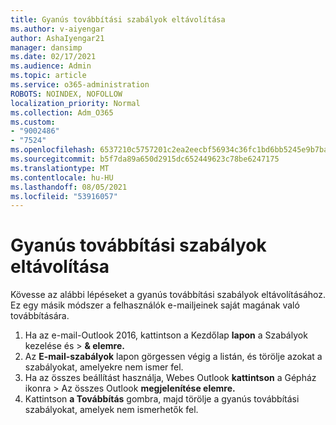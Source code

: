 ```yaml
---
title: Gyanús továbbítási szabályok eltávolítása
ms.author: v-aiyengar
author: AshaIyengar21
manager: dansimp
ms.date: 02/17/2021
ms.audience: Admin
ms.topic: article
ms.service: o365-administration
ROBOTS: NOINDEX, NOFOLLOW
localization_priority: Normal
ms.collection: Adm_O365
ms.custom:
- "9002486"
- "7524"
ms.openlocfilehash: 6537210c5757201c2ea2eecbf56934c36fc1bd6bb5245e9b7ba3c445f88d7dbe
ms.sourcegitcommit: b5f7da89a650d2915dc652449623c78be6247175
ms.translationtype: MT
ms.contentlocale: hu-HU
ms.lasthandoff: 08/05/2021
ms.locfileid: "53916057"
---
```

# <a name="remove-suspicious-forwarding-rules"></a>Gyanús továbbítási szabályok eltávolítása

Kövesse az alábbi lépéseket a gyanús továbbítási szabályok eltávolításához. Ez egy másik módszer a felhasználók e-mailjeinek saját magának való továbbítására.

1. Ha az e-mail-Outlook 2016, kattintson a Kezdőlap  **lapon** a Szabályok kezelése és  >  **& elemre.** 
1. Az **E-mail-szabályok** lapon görgessen végig a listán, és törölje azokat a szabályokat, amelyekre nem ismer fel.
1. Ha az összes beállítást használja, Webes Outlook **kattintson** a Gépház ikonra > Az összes Outlook **megjelenítése elemre.**
1. Kattintson **a Továbbítás** gombra, majd törölje a gyanús továbbítási szabályokat, amelyek nem ismerhetők fel.
